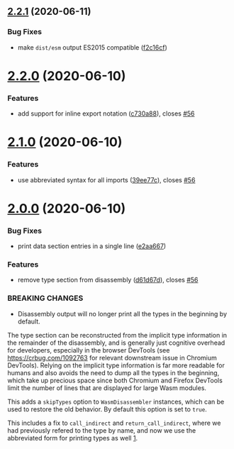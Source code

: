 ## [2.2.1](https://github.com/wasdk/wasmparser/compare/v2.2.0...v2.2.1) (2020-06-11)


### Bug Fixes

* make `dist/esm` output ES2015 compatible ([f2c16cf](https://github.com/wasdk/wasmparser/commit/f2c16cff1db35fe2bb014e9ab2cafd472d068d82))

# [2.2.0](https://github.com/wasdk/wasmparser/compare/v2.1.0...v2.2.0) (2020-06-10)


### Features

* add support for inline export notation ([c730a88](https://github.com/wasdk/wasmparser/commit/c730a883e888182c155faaf71c4c3972887c9823)), closes [#56](https://github.com/wasdk/wasmparser/issues/56)

# [2.1.0](https://github.com/wasdk/wasmparser/compare/v2.0.0...v2.1.0) (2020-06-10)


### Features

* use abbreviated syntax for all imports ([39ee77c](https://github.com/wasdk/wasmparser/commit/39ee77ce42f579fc7e0e21c73d0eb9158cc20753)), closes [#56](https://github.com/wasdk/wasmparser/issues/56)

# [2.0.0](https://github.com/wasdk/wasmparser/compare/v1.0.0...v2.0.0) (2020-06-10)


### Bug Fixes

* print data section entries in a single line ([e2aa667](https://github.com/wasdk/wasmparser/commit/e2aa667a534f22cb62bdf348f91c01d26ca054a0))


### Features

* remove type section from disassembly ([d61d67d](https://github.com/wasdk/wasmparser/commit/d61d67d6ed0f51651e8bca292d5eb5f3a54626fa)), closes [#56](https://github.com/wasdk/wasmparser/issues/56)


### BREAKING CHANGES

* Disassembly output will no longer print all the
types in the beginning by default.

The type section can be reconstructed from the implicit type
information in the remainder of the disassembly, and is generally
just cognitive overhead for developers, especially in the browser
DevTools (see https://crbug.com/1092763 for relevant downstream
issue in Chromium DevTools). Relying on the implicit type information
is far more readable for humans and also avoids the need to dump all
the types in the beginning, which take up precious space since both
Chromium and Firefox DevTools limit the number of lines that are
displayed for large Wasm modules.

This adds a `skipTypes` option to `WasmDisassembler` instances, which
can be used to restore the old behavior. By default this option is set
to `true`.

This includes a fix to `call_indirect` and `return_call_indirect`,
where we had previously refered to the type by name, and now we
use the abbreviated form for printing types as well [1].

[1]: https://webassembly.github.io/spec/core/text/modules.html#abbreviations
